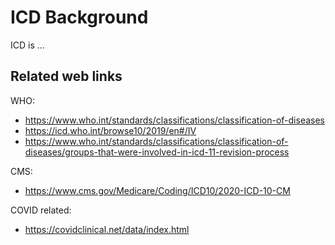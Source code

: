 # ICD Background

ICD is ...




## Related web links 

WHO: 
- https://www.who.int/standards/classifications/classification-of-diseases
- https://icd.who.int/browse10/2019/en#/IV 
- https://www.who.int/standards/classifications/classification-of-diseases/groups-that-were-involved-in-icd-11-revision-process

CMS:
- https://www.cms.gov/Medicare/Coding/ICD10/2020-ICD-10-CM

COVID related: 
- https://covidclinical.net/data/index.html

